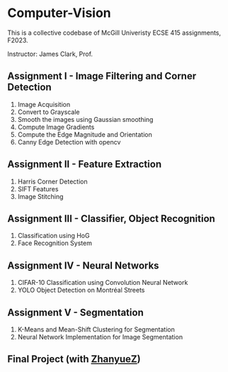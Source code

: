 # Computer-Vision
This is a collective codebase of McGill Univeristy ECSE 415 assignments, F2023.

Instructor: James Clark, Prof.

## Assignment I - Image Filtering and Corner Detection
1. Image Acquisition
2. Convert to Grayscale
3. Smooth the images using Gaussian smoothing
4. Compute Image Gradients
5. Compute the Edge Magnitude and Orientation
6. Canny Edge Detection with opencv

## Assignment II - Feature Extraction
1. Harris Corner Detection
2. SIFT Features
3. Image Stitching

## Assignment III - Classifier, Object Recognition
1. Classification using HoG
2. Face Recognition System

## Assignment IV - Neural Networks
1. CIFAR-10 Classification using Convolution Neural Network
2. YOLO Object Detection on Montréal Streets

## Assignment V - Segmentation
1. K-Means and Mean-Shift Clustering for Segmentation
2. Neural Network Implementation for Image Segmentation

## Final Project (with [ZhanyueZ](https://github.com/ZhanyueZ))
